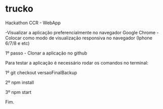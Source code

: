 # trucko

Hackathon CCR - WebApp

-Visualizar a aplicação preferencialmente no navegador Google Chrome
-Colocar como modo de visualização responsiva no navegador (Iphone 6/7/8 e etc)

1º passo - Clonar a aplicação no github

Para testar a aplicação é necessário rodar os comandos no terminal:

1º git checkout versaoFinalBackup

2º npm install

3º npm start

Fim.
